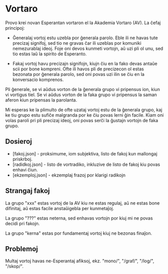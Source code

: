 # Vortaro

Provo krei novan Esperantan vortaron el la Akademia Vortaro (AV). La ĉefaj principoj:

* Ĝeneralaj vortoj estu uzebla por ĝenerala parolo. Eble ili ne havas tute precizaj signifoj, sed tio ne gravas ĉar ili uzeblas por komuniki nemezurablaj ideoj. Foje oni devos kunmeti vortojn, aŭ uzi pli ol unu, sed tio estas laŭ la spirito de Esperanto.

* Fakaj vortoj havu precizajn signifojn, kiujn ĉiu en la fako devas antaŭe scii por bone kompreni. Ofte ili havos pli de precizecon ol estas bezonata por ĝenerala parolo, sed oni povas uzi ilin se ĉiu en la konversacio komprenos.

Pli ĝenerale, se vi aŭdus vorton de la ĝenerala grupo vi pripensus ion, kiun vi vortigus tiel. Se vi aŭdus vorton de la faka grupo vi pripensus la saman aferon kiun pripensas la parolanta.

Mi esperas ke la plimulto de ofte uzataj vortoj estu de la ĝenerala grupo, kaj ke tiu grupo estu sufiĉe malgranda por ke ĉiu povas lerni ĝin facile. Kiam oni volas paroli pri pli precizaj ideoj, oni povas serĉi la ĝustajn vortojn de faka grupo.

## Dosieroj

* [fakoj.json] - proksimume, iom subjektiva, listo de fakoj kun mallongaj priskrboj.
* [radidkoj.json] - listo de vortradiko, inkluzive de listo de fakoj kiu povas enhavi ĉiun.
* [ekzemploj.json] - ekzemplaj frazoj por klarigi radikojn

## Strangaj fakoj

La grupo "xxx" estas vortoj de la AV kiu ne estas regulaj, aŭ ne estas bone difinitaj, aŭ estas facile anstaŭigebla per kunmetaĵoj.

La grupo "???" estas neterna, sed enhavas vortojn por kiuj mi ne povas decidi pri fakojn.

La grupo "kerna" estas por fundamentaj vortoj kiuj ne bezonas finaĵon.

## Problemoj

Multaj vortoj havas ne-Esperantaj afiksoj, ekz. "mono/", "/graf/", "/log/", "/skop/".
